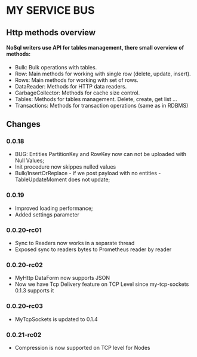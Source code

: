 # MY SERVICE BUS

## Http methods overview
#### NoSql writers use API for tables management, there small overview of methods: 
* Bulk: Bulk operations with tables.
* Row: Main methods for working with single row (delete, update, insert).
* Rows: Main methods for working with set of rows.
* DataReader: Methods for HTTP data readers.
* GarbageCollector: Methods for cache size control.
* Tables: Methods for tables management. Delete, create, get list ...
* Transactions: Methods for transaction operations (same as in RDBMS)


## Changes
### 0.0.18
* BUG: Entities PartitionKey and RowKey now can not be uploaded with Null Values;
* Init procedure now skippes nulled values
* Bulk/InsertOrReplace - if we post payload with no entities -  TableUpdateMoment does not update;


### 0.0.19
* Improved loading performance;
* Added   settings parameter

### 0.0.20-rc01
* Sync to Readers now works in a separate thread
* Exposed sync to readers bytes to Prometheus reader by reader

### 0.0.20-rc02
* MyHttp DataForm now supports JSON
* Now we have Tcp Delivery feature on TCP Level since my-tcp-sockets 0.1.3 supports it

### 0.0.20-rc03
* MyTcpSockets is updated to 0.1.4

### 0.0.21-rc02
* Compression is now supported on TCP level for Nodes
